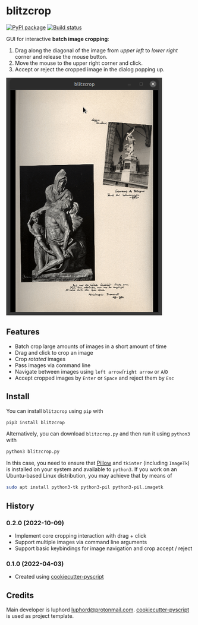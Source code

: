 # blitzcrop

[![PyPI package](https://img.shields.io/pypi/v/blitzcrop)](https://pypi.python.org/pypi/blitzcrop)
[![Build status](https://github.com/luphord/blitzcrop/actions/workflows/lint-test.yml/badge.svg)](https://github.com/luphord/blitzcrop/actions)

GUI for interactive **batch image cropping**:

1. Drag along the diagonal of the image from *upper left* to *lower right* corner and release the mouse button.
2. Move the mouse to the upper right corner and click.
3. Accept or reject the cropped image in the dialog popping up.

![Demo of blitzcrop interaction](img/demo.gif)

## Features
* Batch crop large amounts of images in a short amount of time
* Drag and click to crop an image
* Crop *rotated* images
* Pass images via command line
* Navigate between images using `left arrow`/`right arrow`  or `A`/`D`
* Accept cropped images by `Enter` or `Space` and reject them by `Esc`

## Install

You can install `blitzcrop` using `pip` with

```bash
pip3 install blitzcrop
```

Alternatively, you can download `blitzcrop.py` and then run it using `python3` with

```bash
python3 blitzcrop.py
```

In this case, you need to ensure that [Pillow](https://pillow.readthedocs.io) and `tkinter` (including `ImageTk`) is installed on your system and available to `python3`. If you work on an Ubuntu-based Linux distribution, you may achieve that by means of

```bash
sudo apt install python3-tk python3-pil python3-pil.imagetk
```

## History

### 0.2.0 (2022-10-09)
* Implement core cropping interaction with drag + click
* Support multiple images via command line arguments
* Support basic keybindings for image navigation and crop accept / reject

### 0.1.0 (2022-04-03)
* Created using [cookiecutter-pyscript](https://github.com/luphord/cookiecutter-pyscript)

## Credits

Main developer is luphord <luphord@protonmail.com>. [cookiecutter-pyscript](https://github.com/luphord/cookiecutter-pyscript) is used as project template.
